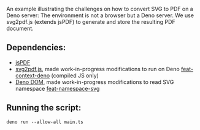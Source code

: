 An example illustrating the challenges on how to convert SVG to PDF on a Deno server:
The environment is not a browser but a Deno server.
We use svg2pdf.js (extends jsPDF) to generate and store the resulting PDF document.

## Dependencies:
- [jsPDF](https://github.com/parallax/jsPDF)
- [svg2pdf.js](https://github.com/yWorks/svg2pdf.js), made work-in-progress modifications to run on Deno [feat-context-deno](https://github.com/cschlusche/svg2pdf.js/blob/feat-context-deno/dist/svg2pdf.es.js) (compiled JS only)
- [Deno DOM](https://github.com/b-fuze/deno-dom), made work-in-progress modifications to read SVG namespace [feat-namespace-svg](https://github.com/cschlusche/deno-dom/tree/feat-namespace-svg)

## Running the script:
```
deno run --allow-all main.ts
```
